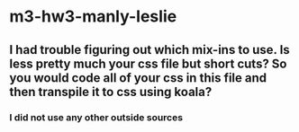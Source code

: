 # m3-hw3-manly-leslie

## I had trouble figuring out which mix-ins to use.  Is less pretty much your css file but short cuts? So you would code all of your css in this file and then transpile it to css using koala?

### I did not use any other outside sources

